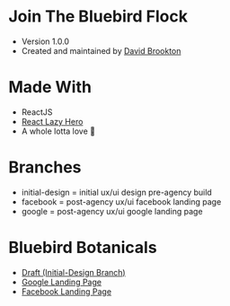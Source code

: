 # Join The Bluebird Flock
- Version 1.0.0
- Created and maintained by [David Brookton](https://github.com/davidbrookton)

# Made With
- ReactJS
- [React Lazy Hero](https://github.com/danistefanovic/react-lazy-hero)
- A whole lotta love :gift_heart:

# Branches
- initial-design = initial ux/ui design pre-agency build
- facebook = post-agency ux/ui facebook landing page
- google = post-agency ux/ui google landing page


# Bluebird Botanicals
- [Draft (Initial-Design Branch)](https://join-the-flock-draft.netlify.com)
- [Google Landing Page](https://join-the-bluebird-flock.netlify.com)
- [Facebook Landing Page](facebook-bluebird-flock.netlify.com)
